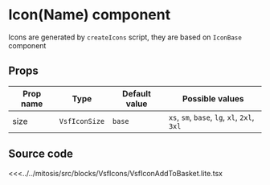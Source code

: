 # Icon(Name) component

Icons are generated by `createIcons` script, they are based on `IconBase` component

<PlaygroundWrapper component="BaseIcon"/>


## Props

| Prop name             | Type                       | Default value | Possible values                        |
|-----------------------|----------------------------|---------------|----------------------------------------|
| size                  | `VsfIconSize`                          | `base`        | `xs`, `sm`, `base`, `lg`, `xl`, `2xl`, `3xl` |


## Source code

<<<../../mitosis/src/blocks/VsfIcons/VsfIconAddToBasket.lite.tsx
